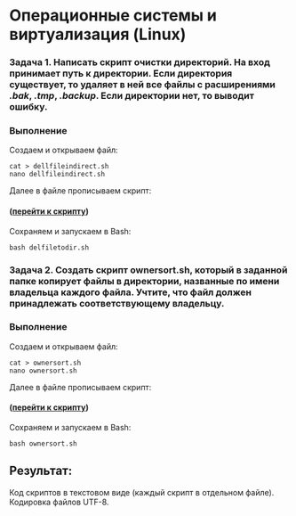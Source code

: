 ﻿# Операционные системы и виртуализация (Linux)

### Задача 1. Написать скрипт **очистки директорий**. На вход принимает путь к директории. Если директория существует, то удаляет в ней все файлы с расширениями *.bak*, *.tmp*, *.backup*. Если директории нет, то **выводит ошибку**.

### Выполнение 
Создаем и открываем файл:
```
cat > dellfileindirect.sh
nano dellfileindirect.sh
```
Далее в файле прописываем скрипт:
#### ([перейти к скрипту](https://github.com/CmdWilson/LinuxFinal/blob/main/dellfileindirect.sh))
Сохраняем и запускаем в Bash:
```
bash delfiletodir.sh
```

### Задача 2. Создать скрипт **ownersort.sh**, который в заданной папке копирует файлы в директории, названные по имени владельца каждого файла. Учтите, что файл должен принадлежать соответствующему владельцу.

### Выполнение

Создаем и открываем файл:
```
cat > ownersort.sh
nano ownersort.sh
```
Далее в файле прописываем скрипт:
#### ([перейти к скрипту](https://github.com/CmdWilson/LinuxFinal/blob/main/ownersort.sh))
Сохраняем и запускаем в Bash:
```
bash ownersort.sh
```

## Результат:
Код скриптов в текстовом виде (каждый скрипт в отдельном файле). 
Кодировка файлов UTF-8.
